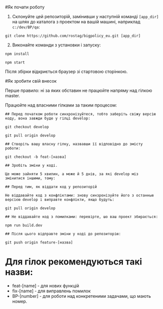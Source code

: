 #Як почати роботу

1. Склонуйте цей репозиторій, замінивши у наступній команді `[app_dir]` на шлях до каталога з проектом на вашій машині, наприклад `c:/dev/BP/qa`:

```
git clone https://github.com/rostag/bigpolicy_eu.git [app_dir]
```

2. Виконайте команди з установки і запуску:

```
npm install

npm start
```
Після збірки відкриється браузер зі стартовою сторінкою.

#Як зробити свій внесок

Перше правило: ні за яких обставин не працюйте напряму над гілкою master.

Працюйте над власними гілками за таким процесом:

```
## Перед початком роботи синхронізуйтеся, тобто заберіть свіжу версію коду, вона завжди буде у гілці develop:

git checkout develop

git pull origin develop

## Створіть вашу власну гілку, назвавши її відповідно до змісту роботи:

git checkout -b feat-[назва]

## Зробіть зміни у коді.

Це може зайняти 5 хвилин, а може й 5 днів, за які develop міз змінитися іншими, тому:

## Перед тим, як віддати код у репозиторій

Не віддавайте код з конфліктами: знову синзронізуйте його з останнью версією develop і виправте конфлікти, якщо будуть:

git pull origin develop

## Не віддавайте код з помилками: перевірте, шо ваш проект збирається:

npm run build.dev

## Після цього відправте зміни у коді до репозиторію:

git push origin feature-[назва]
```

# Для гілок рекомендуються такі назви:

* feat-[name] - для нових функцій
* fix-[name] - для виправлень помилок
* BP-[number] - для роботи над конкретеними задачами, що мають номер.
